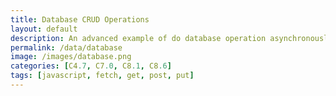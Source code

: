 ```yaml
---
title: Database CRUD Operations
layout: default
description: An advanced example of do database operation asynchronously between JavaScript and Backend Database.
permalink: /data/database
image: /images/database.png
categories: [C4.7, C7.0, C8.1, C8.6]
tags: [javascript, fetch, get, post, put]
---
```

<!DOCTYPE html>
<html>
  <head>
    <title>Review's Average: </title>
  </head>
  <body>
    <p id="response"></p>
    <script>
      const xhr = new XMLHttpRequest();
      xhr.onreadystatechange = function() {
        if (xhr.readyState === 4 && xhr.status === 200) {
          const response = xhr.responseText;
          const responseElement = document.getElementById("response");
          responseElement.innerHTML = response;
        }
      };
      xhr.open("GET", "http://localhost:5000/average");
      xhr.send();
    </script>
  </body>
</html>
